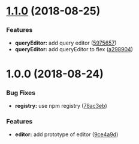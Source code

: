 # [1.1.0](https://github.com/tipeio/graphql-flex/compare/v1.0.0...v1.1.0) (2018-08-25)


### Features

* **queryEditor:** add query editor ([5975657](https://github.com/tipeio/graphql-flex/commit/5975657))
* **queryEditor:** add queryEditor to flex ([a298904](https://github.com/tipeio/graphql-flex/commit/a298904))

# 1.0.0 (2018-08-24)


### Bug Fixes

* **registry:** use npm registry ([78ac3eb](https://github.com/tipeio/graphql-flex/commit/78ac3eb))


### Features

* **editor:** add prototype of editor ([9ce4a9d](https://github.com/tipeio/graphql-flex/commit/9ce4a9d))

